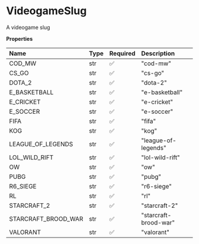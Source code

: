 # VideogameSlug

A videogame slug

**Properties**

| Name                | Type | Required | Description           |
| :------------------ | :--- | :------- | :-------------------- |
| COD_MW              | str  | ✅       | "cod-mw"              |
| CS_GO               | str  | ✅       | "cs-go"               |
| DOTA_2              | str  | ✅       | "dota-2"              |
| E_BASKETBALL        | str  | ✅       | "e-basketball"        |
| E_CRICKET           | str  | ✅       | "e-cricket"           |
| E_SOCCER            | str  | ✅       | "e-soccer"            |
| FIFA                | str  | ✅       | "fifa"                |
| KOG                 | str  | ✅       | "kog"                 |
| LEAGUE_OF_LEGENDS   | str  | ✅       | "league-of-legends"   |
| LOL_WILD_RIFT       | str  | ✅       | "lol-wild-rift"       |
| OW                  | str  | ✅       | "ow"                  |
| PUBG                | str  | ✅       | "pubg"                |
| R6_SIEGE            | str  | ✅       | "r6-siege"            |
| RL                  | str  | ✅       | "rl"                  |
| STARCRAFT_2         | str  | ✅       | "starcraft-2"         |
| STARCRAFT_BROOD_WAR | str  | ✅       | "starcraft-brood-war" |
| VALORANT            | str  | ✅       | "valorant"            |

<!-- This file was generated by liblab | https://liblab.com/ -->
